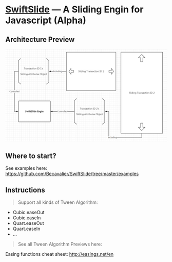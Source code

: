 [SwiftSlide](https://github.com/Becavalier/SwiftSlide) — A Sliding Engin for Javascript (Alpha)
==================================================


Architecture Preview
--------------------------------------

 ![image](https://github.com/Becavalier/SwiftSlide/blob/master/images-preview/SwiftSlide-Architecture.jpg?raw=true)


Where to start?
--------------------------------------

See examples here: https://github.com/Becavalier/SwiftSlide/tree/master/examples

Instructions
--------------------------------------

> Support all kinds of Tween Algorithm: 

* Cubic.easeOut
* Cubic.easeIn
* Quart.easeOut
* Quart.easeIn
* ...

> See all Tween Algorithm Previews here:

Easing functions cheat sheet: http://easings.net/en
